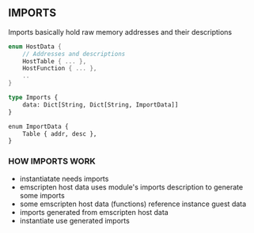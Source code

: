 ## IMPORTS
Imports basically hold raw memory addresses and their descriptions

```rust
enum HostData {
    // Addresses and descriptions
    HostTable { ... },
    HostFunction { ... },
    ..
}

type Imports {
    data: Dict[String, Dict[String, ImportData]]
}

enum ImportData {
    Table { addr, desc },
}

```

### HOW IMPORTS WORK
- instantiatate needs imports
- emscripten host data uses module's imports description to generate some imports
- some emscripten host data (functions) reference instance guest data
- imports generated from emscripten host data
- instantiate use generated imports
